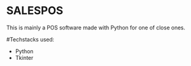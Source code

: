 # SALESPOS

This is mainly a POS software made with Python for one of close ones. 

#Techstacks used:

+ Python
+ Tkinter
